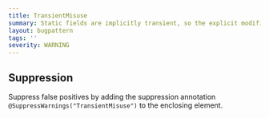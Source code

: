 ```yaml
---
title: TransientMisuse
summary: Static fields are implicitly transient, so the explicit modifier is unnecessary
layout: bugpattern
tags: ''
severity: WARNING
---
```


<!--
*** AUTO-GENERATED, DO NOT MODIFY ***
To make changes, edit the @BugPattern annotation or the explanation in docs/bugpattern.
-->



## Suppression
Suppress false positives by adding the suppression annotation `@SuppressWarnings("TransientMisuse")` to the enclosing element.
